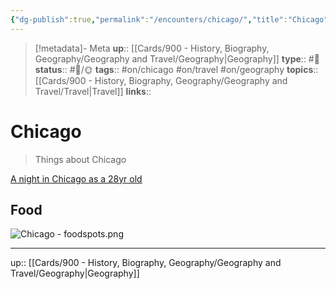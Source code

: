 ```yaml
---
{"dg-publish":true,"permalink":"/encounters/chicago/","title":"Chicago"}
---
```


> [!metadata]- Meta
> **up**:: [[Cards/900 - History, Biography, Geography/Geography and Travel/Geography\|Geography]]
> **type**:: #📝 
> **status**:: #📝/🌞
> **tags**:: #on/chicago #on/travel #on/geography
> **topics**:: [[Cards/900 - History, Biography, Geography/Geography and Travel/Travel\|Travel]]
> **links**::


# Chicago

> Things about Chicago 

[A night in Chicago as a 28yr old](https://x.com/snotwurst420/status/1564319665169567749?s=46)

## Food

![Chicago - foodspots.png](/img/user/Extras/Attachments/Chicago%20-%20foodspots.png)

---
up:: [[Cards/900 - History, Biography, Geography/Geography and Travel/Geography\|Geography]]

